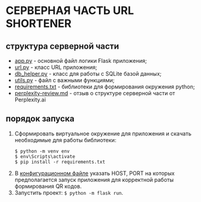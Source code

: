# СЕРВЕРНАЯ ЧАСТЬ URL SHORTENER

## структура серверной части

- [app.py](app.py) - основной файл логики Flask приложения;
- [url.py](url.py) - класс URL приложения;
- [db_helper.py](db_helper.py) - класс для работы с SQLite базой данных;
- [utils.py](utils.py) - файл с важными функциями;
- [requirements.txt](requirements.txt) - библиотеки для формирования окружения python;
- [perplexity-review.md](perplexity-review.md) - отзыв о структуре серверной части от Perplexity.ai

## порядок запуска

1. Сформировать виртуальное окружение для приложения и скачать необходимые для работы библиотеки:
    ```
    $ python -m venv env
    $ env\Scripts\activate
    $ pip install -r requirements.txt
    ```
2. В [конфигурационном файле](config.py) указать HOST, PORT на которых предполагается запуск приложения для корректной работы формирования QR кодов.
3. Запустить проект:
`$ python -m flask run`.